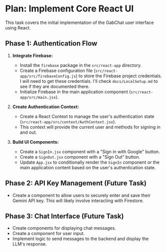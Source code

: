 # Plan: Implement Core React UI

This task covers the initial implementation of the GabChat user interface using React.

## Phase 1: Authentication Flow

1.  **Integrate Firebase:**
    *   Install the `firebase` package in the `src/react-app` directory.
    *   Create a Firebase configuration file (`src/react-app/src/firebaseConfig.js`) to store the Firebase project credentials. I will need to get these credentials. I'll check `docs/LocalSetup.md` to see if they are documented there.
    *   Initialize Firebase in the main application component (`src/react-app/src/main.jsx`).

2.  **Create Authentication Context:**
    *   Create a React Context to manage the user's authentication state (`src/react-app/src/context/AuthContext.jsx`).
    *   This context will provide the current user and methods for signing in and out.

3.  **Build UI Components:**
    *   Create a `SignIn.jsx` component with a "Sign in with Google" button.
    *   Create a `SignOut.jsx` component with a "Sign Out" button.
    *   Update `App.jsx` to conditionally render the `SignIn` component or the main application content based on the user's authentication state.

## Phase 2: API Key Management (Future Task)

*   Create a component to allow users to securely enter and save their Gemini API key. This will likely involve interacting with Firestore.

## Phase 3: Chat Interface (Future Task)

*   Create components for displaying chat messages.
*   Create a component for user input.
*   Implement logic to send messages to the backend and display the LLM's response.

